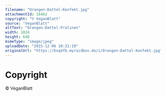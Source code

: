 ```yaml
---
filename: "Orangen-Dattel-Konfekt.jpg"
attachmentId: 16462
copyright: "© VeganBlatt"
source: "VeganBlatt"
altText: "Orangen-Dattel-Pralinen"
width: 1024
height: 640
mimeType: "image/jpeg"
uploadDate: "2015-12-06 10:31:19"
originalUrl: "https://bxq4fb.myraidbox.de/i/Orangen-Dattel-Konfekt.jpg"
---
```


# Copyright

© VeganBlatt
